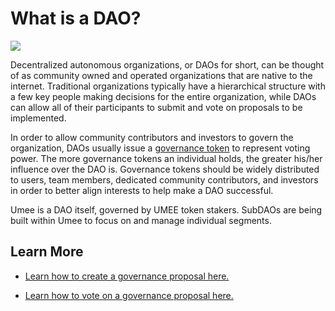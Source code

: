 # What is a DAO?

![](/bg/what-is-a-dao.png)

Decentralized autonomous organizations, or DAOs for short, can be thought of as community owned and operated organizations that are native to the internet. Traditional organizations typically have a hierarchical structure with a few key people making decisions for the entire organization, while DAOs can allow all of their participants to submit and vote on proposals to be implemented.

In order to allow community contributors and investors to govern the organization, DAOs usually issue a [governance token](/users/blockchain-basics/what-is-crypto.html#governance-tokens) to represent voting power. The more governance tokens an individual holds, the greater his/her influence over the DAO is. Governance tokens should be widely distributed to users, team members, dedicated community contributors, and investors in order to better align interests to help make a DAO successful.

Umee is a DAO itself, governed by UMEE token stakers. SubDAOs are being built within Umee to focus on and manage individual segments.&#x20;

## Learn More

- [Learn how to create a governance proposal here.](/users/governance/creating-proposal)

- [Learn how to vote on a governance proposal here.](/users/governance/voting)